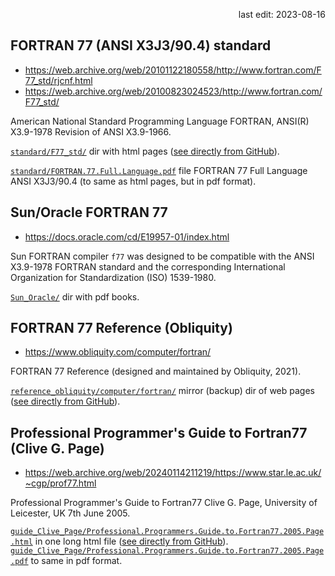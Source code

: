 <p align="right">last edit: 2023-08-16</p>

## FORTRAN 77 (ANSI X3J3/90.4) standard
* https://web.archive.org/web/20101122180558/http://www.fortran.com/F77_std/rjcnf.html
* https://web.archive.org/web/20100823024523/http://www.fortran.com/F77_std/

American National Standard Programming Language FORTRAN, ANSI(R) X3.9-1978
Revision of ANSI X3.9-1966.

[`standard/F77_std/`](standard/F77_std/) dir with html pages ([see directly from GitHub](https://raw.githack.com/musinsky/develop/master/fortran/FORTRAN77_doc/standard/F77_std/rjcnf.html)).

[`standard/FORTRAN.77.Full.Language.pdf`](standard/FORTRAN.77.Full.Language.pdf) file
FORTRAN 77 Full Language ANSI X3J3/90.4 (to same as html pages, but in pdf format).

## Sun/Oracle FORTRAN 77
* https://docs.oracle.com/cd/E19957-01/index.html

Sun FORTRAN compiler `f77` was designed to be compatible with the ANSI X3.9-1978
FORTRAN standard and the corresponding International Organization for
Standardization (ISO) 1539-1980.

[`Sun_Oracle/`](Sun_Oracle/) dir with pdf books.

## FORTRAN 77 Reference (Obliquity)
* https://www.obliquity.com/computer/fortran/

FORTRAN 77 Reference (designed and maintained by Obliquity, 2021).

[`reference_obliquity/computer/fortran/`](reference_obliquity/computer/fortran) mirror (backup) dir of web pages ([see directly from GitHub](https://raw.githack.com/musinsky/develop/master/fortran/FORTRAN77_doc/reference_obliquity/computer/fortran/index.html)).

## Professional Programmer's Guide to Fortran77 (Clive G. Page)
* https://web.archive.org/web/20240114211219/https://www.star.le.ac.uk/~cgp/prof77.html

Professional Programmer's Guide to Fortran77 Clive G. Page, University of
Leicester, UK 7th June 2005.

[`guide_Clive_Page/Professional.Programmers.Guide.to.Fortran77.2005.Page.html`](guide_Clive_Page/Professional.Programmers.Guide.to.Fortran77.2005.Page.html) in one long html file ([see directly from GitHub](https://raw.githack.com/musinsky/develop/master/fortran/FORTRAN77_doc/guide_Clive_Page/Professional.Programmers.Guide.to.Fortran77.2005.Page.html)).
[`guide_Clive_Page/Professional.Programmers.Guide.to.Fortran77.2005.Page.pdf`](guide_Clive_Page/Professional.Programmers.Guide.to.Fortran77.2005.Page.pdf) to same in pdf format.
